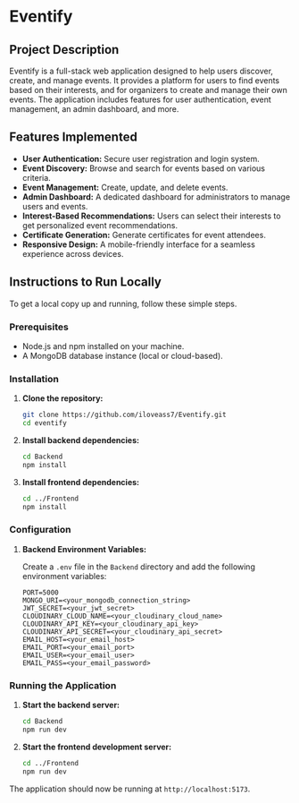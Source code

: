 # Eventify

## Project Description

Eventify is a full-stack web application designed to help users discover, create, and manage events. It provides a platform for users to find events based on their interests, and for organizers to create and manage their own events. The application includes features for user authentication, event management, an admin dashboard, and more.

## Features Implemented

- **User Authentication:** Secure user registration and login system.
- **Event Discovery:** Browse and search for events based on various criteria.
- **Event Management:** Create, update, and delete events.
- **Admin Dashboard:** A dedicated dashboard for administrators to manage users and events.
- **Interest-Based Recommendations:** Users can select their interests to get personalized event recommendations.
- **Certificate Generation:** Generate certificates for event attendees.
- **Responsive Design:** A mobile-friendly interface for a seamless experience across devices.

## Instructions to Run Locally

To get a local copy up and running, follow these simple steps.

### Prerequisites

- Node.js and npm installed on your machine.
- A MongoDB database instance (local or cloud-based).

### Installation

1.  **Clone the repository:**

    ```sh
    git clone https://github.com/iloveass7/Eventify.git
    cd eventify
    ```

2.  **Install backend dependencies:**

    ```sh
    cd Backend
    npm install
    ```

3.  **Install frontend dependencies:**

    ```sh
    cd ../Frontend
    npm install
    ```

### Configuration

1.  **Backend Environment Variables:**

    Create a `.env` file in the `Backend` directory and add the following environment variables:

    ```env
    PORT=5000
    MONGO_URI=<your_mongodb_connection_string>
    JWT_SECRET=<your_jwt_secret>
    CLOUDINARY_CLOUD_NAME=<your_cloudinary_cloud_name>
    CLOUDINARY_API_KEY=<your_cloudinary_api_key>
    CLOUDINARY_API_SECRET=<your_cloudinary_api_secret>
    EMAIL_HOST=<your_email_host>
    EMAIL_PORT=<your_email_port>
    EMAIL_USER=<your_email_user>
    EMAIL_PASS=<your_email_password>
    ```

### Running the Application

1.  **Start the backend server:**

    ```sh
    cd Backend
    npm run dev
    ```

2.  **Start the frontend development server:**

    ```sh
    cd ../Frontend
    npm run dev
    ```

The application should now be running at `http://localhost:5173`.
